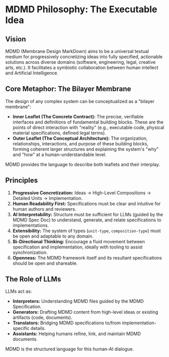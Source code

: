 # MDMD Philosophy: The Executable Idea

## Vision

MDMD (Membrane Design MarkDown) aims to be a universal textual medium for progressively concretizing ideas into fully specified, actionable solutions across diverse domains (software, engineering, legal, creative arts, etc.). It facilitates a symbiotic collaboration between human intellect and Artificial Intelligence.

## Core Metaphor: The Bilayer Membrane

The design of any complex system can be conceptualized as a "bilayer membrane":

*   **Inner Leaflet (The Concrete Contract):** The precise, verifiable interfaces and definitions of fundamental building blocks. These are the points of direct interaction with "reality" (e.g., executable code, physical material specifications, defined legal terms).
*   **Outer Leaflet (The Conceptual Architecture):** The organization, relationships, interactions, and purpose of these building blocks, forming coherent larger structures and explaining the system's "why" and "how" at a human-understandable level.

MDMD provides the language to describe both leaflets and their interplay.

## Principles

1.  **Progressive Concretization:** Ideas -> High-Level Compositions -> Detailed Units -> Implementation.
2.  **Human Readability First:** Specifications must be clear and intuitive for human authors and reviewers.
3.  **AI Interpretability:** Structure must be sufficient for LLMs (guided by the MDMD Spec Doc) to understand, generate, and relate specifications to implementations.
4.  **Extensibility:** The system of types (`unit-type`, `composition-type`) must be open and adaptable to any domain.
5.  **Bi-Directional Thinking:** Encourage a fluid movement between specification and implementation, ideally with tooling to assist synchronization.
6.  **Openness:** The MDMD framework itself and its resultant specifications should be open and shareable.

## The Role of LLMs

LLMs act as:
*   **Interpreters:** Understanding MDMD files guided by the MDMD Specification.
*   **Generators:** Drafting MDMD content from high-level ideas or existing artifacts (code, documents).
*   **Translators:** Bridging MDMD specifications to/from implementation-specific details.
*   **Assistants:** Helping humans refine, link, and maintain MDMD documents.

MDMD is the structured language for this human-AI dialogue.